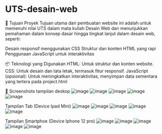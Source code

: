 # UTS-desain-web


🎯 Tujuan Proyek
Tujuan utama dari pembuatan website ini adalah untuk memenuhi nilai UTS dalam mata kuliah Desain Web dan menunjukkan pemahaman dalam konsep dasar hingga tingkat lanjut dalam desain web, seperti:

Desain responsif menggunakan CSS
Struktur dan konten HTML yang rapi
Penggunaan JavaScript untuk interaktivitas


📦 Teknologi yang Digunakan
HTML: Untuk struktur dan konten website.
CSS: Untuk desain dan tata letak, termasuk fitur responsif.
JavaScript (opsional): Untuk meningkatkan interaktivitas, menyimpan data sementara yang tertera pada project.html


📸 Screenshots
tampilan deskop
![image](https://github.com/user-attachments/assets/8a92c1db-d020-48c4-8321-bdf37e2e785a)
![image](https://github.com/user-attachments/assets/1c4a442f-adaf-4d51-95cc-94133036ad1b)
![image](https://github.com/user-attachments/assets/d8a0d191-9a83-44ee-bbf8-f0c980d928c6)
![image](https://github.com/user-attachments/assets/9bd5c8d8-9748-468a-9a9e-26aea8ac8f33)
![image](https://github.com/user-attachments/assets/63ff5a01-26b5-4d31-84f5-65efba9a6082)


Tampilan Tab (Device Ipad Mini)
![image](https://github.com/user-attachments/assets/85aec4a6-9efb-4d3b-9a27-cc8b79ce91ff)
![image](https://github.com/user-attachments/assets/58cf9694-b0ae-4452-ae45-48a2c94fd592)
![image](https://github.com/user-attachments/assets/8809a534-46a2-4426-b7fc-34b6a3e04dc6)
![image](https://github.com/user-attachments/assets/b101bc7d-064c-4a8a-b4c4-bd1a7ecb86fa)
![image](https://github.com/user-attachments/assets/07e8123f-d140-4ed2-b654-3b7e66c590ca)


Tampilan Smartphoe (Device Iphone 12 pro)
![image](https://github.com/user-attachments/assets/e5b62e0c-c5f3-4bed-a05e-8b21b23be6ac)
![image](https://github.com/user-attachments/assets/d7ee1ad3-776d-4e27-8c3c-3aceb84dcd6a)
![image](https://github.com/user-attachments/assets/4d131520-7660-4857-baeb-e83e3de74bf6)
![image](https://github.com/user-attachments/assets/a8ea65ea-0b1c-408d-a48a-ce76252fdf1e)
![image](https://github.com/user-attachments/assets/900589ce-82fd-4415-896a-bf1cf30b82db)

















